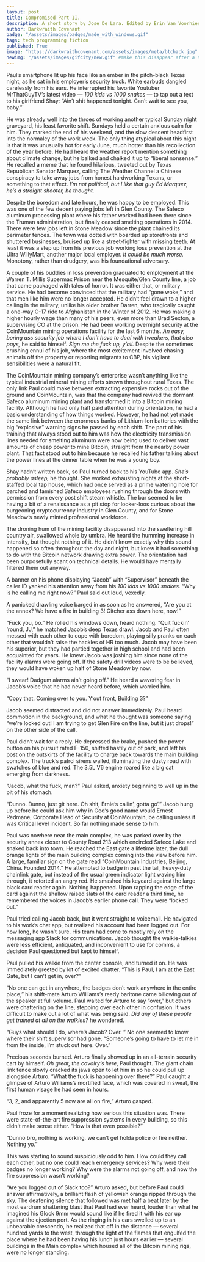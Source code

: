```yaml
---
layout: post
title: Compromised Part II.
description: A short story by Jose De Lara. Edited by Erin Van Voorhies.
author: Darkwraith Covenant
badge: "/assets/images/badges/made_with_windows.gif"
tags: tech programming fiction 
published: True
image: "https://darkwraithcovenant.com/assets/images/meta/btchack.jpg"
newimg: "/assets/images/gifcity/new.gif" #make this disappear after a number of days with conditionals  
---
```

Paul’s smartphone lit up his face like an ember in the pitch-black Texas night, as he sat in his employer’s security truck. White earbuds dangled carelessly from his ears. He interrupted his favorite Youtuber MrThatGuyTV’s latest video — *100 kids vs 1000 snakes* — to tap out a text to his girlfriend Shay: “Ain’t shit happened tonight. Can’t wait to see you, baby.” 

He was already well into the throes of working another typical Sunday night graveyard, his least favorite shift. Sundays held a certain anxious calm for him. They marked the end of his weekend, and the slow descent headfirst into the normalcy of the work week. The only thing atypical about this night is that it was unusually hot for early June, much hotter than his recollection of the year before. He had heard the weather report mention something about climate change, but he balked and chalked it up to “liberal nonsense.” He recalled a meme that he found hilarious, tweeted out by Texas Republican Senator Marquez, calling The Weather Channel a Chinese conspiracy to take away jobs from honest hardworking Texans, or something to that effect. *I’m not political, but I like that guy Ed Marquez, he’s a straight shooter, he thought.*  

<!-- excerpt-end -->

Despite the boredom and late hours, he was happy to be employed. This was one of the few decent paying jobs left in Glen County. The Safeco aluminum processing plant where his father worked had been there since the Truman administration, but finally ceased smelting operations in 2014. There were few jobs left in Stone Meadow since the plant chained its perimeter fences. The town was dotted with boarded up storefronts and shuttered businesses, bruised up like a street-fighter with missing teeth. At least it was a step up from his previous job working loss prevention at the Ultra WillyMart, another major local employer. *It could be much worse.* Monotony, rather than drudgery, was his foundational adversary.

A couple of his buddies in loss prevention graduated to employment at the Warren T. Millis Supermax Prison near the Mesquite/Glen County line, a job that came packaged with tales of horror. It was either that, or military service. He had become convinced that the military had “gone woke,” and that men like him were no longer accepted. He didn’t feel drawn to a higher calling in the military, unlike his older brother Darren, who tragically caught a one-way C-17 ride to Afghanistan in the Winter of 2012. He was making a higher hourly wage than many of his peers, even more than Brad Sexton, a supervising CO at the prison. He had been working overnight security at the CoinMountain mining operations facility for the last 6 months. *An easy, boring ass security job where I don’t have to deal with tweakers, that also pays,* he said to himself. *Sign me the fuck up, y’all.* Despite the sometimes crushing ennui of his job, where the most excitement involved chasing animals off the property or reporting migrants to CBP, his vigilant sensibilities were a natural fit.

The CoinMountain mining company’s enterprise wasn’t anything like the typical industrial mineral mining efforts strewn throughout rural Texas. The only link Paul could make between extracting expensive rocks out of the ground and CoinMountain, was that the company had revived the dormant Safeco aluminum mining plant and transformed it into a Bitcoin mining facility. Although he had only half paid attention during orientation, he had a basic understanding of how things worked. However, he had not yet made the same link between the enormous banks of Lithium-Ion batteries with the big “explosive” warning signs he passed by each shift. The part of his training that always stood out to him was how the electricity transmission lines needed for smelting aluminum were now being used to deliver vast amounts of cheap power to mine Bitcoin, straight from the nearby power plant. That fact stood out to him because he recalled his father talking about the  power lines at the dinner table when he was a young boy.

Shay hadn’t written back, so Paul turned back to his YouTube app. *She’s probably asleep,* he thought. She worked exhausting nights at the short-staffed local tap house, which had once served as a prime watering hole for parched and famished Safeco employees rushing through the doors with permission from every post shift steam whistle. The bar seemed to be having a bit of a renaissance as a pit stop for looker-loos curious about the burgeoning cryptocurrency industry in Glen County, and for Stone Meadow’s newly minted professional workforce.

The droning hum of the mining facility disappeared into the sweltering hill country air, swallowed whole by umbra. He heard the humming increase in intensity, but thought nothing of it. He didn’t know exactly why this sound happened so often throughout the day and night, but knew it had something to do with the Bitcoin network drawing extra power. The orientation had been purposefully scant on technical details. He would have mentally filtered them out anyway. 

A banner on his phone displaying “Jacob” with “Supervisor” beneath the caller ID yanked his attention away from his *100 kids vs 1000 snakes.* “Why is he calling me right now?” Paul said out loud, vexedly.

A panicked drawling voice barged in as soon as he answered, “Are you at the annex? We have a fire in building 3! Gitcher ass down here, now!”  

“Fuck you, bo.” He rolled his windows down, heard nothing. “Quit fuckin’ ‘round, JJ,” he matched Jacob’s deep Texas drawl. Jacob and Paul often messed with each other to cope with boredom, playing silly pranks on each other that wouldn’t raise the hackles of HR too much. Jacob may have been his superior, but they had partied together in high school and had been acquainted for years. He knew Jacob was joshing him since none of the facility alarms were going off. If the safety drill videos were to be believed, they would have woken up half of Stone Meadow by now.

“I swear! Dadgum alarms ain’t going off.” He heard a wavering fear in Jacob’s voice that he had never heard before, which worried him. 

“Copy that. Coming over to you. Y’out front, Building 3?”

Jacob seemed distracted and did not answer immediately. Paul heard commotion in the background, and what he thought was someone saying “we’re locked out! I am trying to get Glen Fire on the line, but it just drops!” on the other side of the call.

Paul didn’t wait for a reply. He depressed the brake, pushed the power button on his pursuit rated F-150, shifted hastily out of park, and left his post on the outskirts of the facility to charge back towards the main building complex. The truck’s patrol sirens wailed, illuminating the dusty road with swatches of blue and red. The 3.5L V6 engine roared like a big cat emerging from darkness. 

“Jacob, what the fuck, man?” Paul asked, anxiety beginning to well up in the pit of his stomach. 

“Dunno. Dunno, just git here. Oh shit, Ernie’s callin’, gotta go’.” Jacob hung up before he could ask him why in God’s good name would Ernest Redmane, Corporate Head of Security at CoinMountain, be calling unless it was Critical level incident. So far nothing made sense to him.

Paul was nowhere near the main complex, he was parked over by the security annex closer to County Road 213 which encircled Safeco Lake and snaked back into town. He reached the East gate a lifetime later, the dull orange lights of the main building complex coming into the view before him.  A large, familiar sign on the gate read “CoinMountain Industries, Beijing, China. Founded 2014.” He attempted to badge in past the tall, heavy-duty chainlink gate, but instead of the usual green indicator light waving him through, it retorted an angry red. He smashed his keycard against the large black card reader again. Nothing happened. Upon rapping the edge of the card against the shallow raised slats of the card reader a third time, he remembered the voices in Jacob’s earlier phone call. They were “locked out.”

Paul tried calling Jacob back, but it went straight to voicemail. He navigated to his work’s chat app, but realized his account had been logged out. For how long, he wasn’t sure. His team had come to mostly rely on the messaging app Slack for communications. Jacob thought the walkie-talkies were less efficient, antiquated, and inconvenient to use for comms, a decision Paul questioned but kept to himself. 

Paul pulled his walkie from the center console, and turned it on. He was immediately greeted by lot of excited chatter. “This is Paul, I am at the East Gate, but I can’t get in, over?”

“No one can get in anywhere, the badges don’t work anywhere in the entire place,” his shift-mate Arturo Williams’s reedy baritone came billowing out of the speaker at full volume. Paul waited for Arturo to say “over,” but others were chattering on the line, stepping over each other in confusion. It was difficult to make out a lot of what was being said. *Did any of these people get trained at all on the walkies?* he wondered.

“Guys what should I do, where’s Jacob? Over. ” No one seemed to know where their shift supervisor had gone. “Someone’s going to have to let me in from the inside, I’m stuck out here. Over.”  

Precious seconds burned. Arturo finally showed up in an all-terrain security cart by himself. *Oh great, the cavalry’s here,* Paul thought. The giant chain link fence slowly cracked its jaws open to let him in so he could pull up alongside Arturo. “What the fuck is happening over there?” Paul caught a glimpse of Arturo Williams’s mortified face, which was covered in sweat, the first human visage he had seen in hours. 

“3, 2, and apparently 5 now are all on fire,” Arturo gasped. 

Paul froze for a moment realizing how serious this situation was. There were state-of-the-art fire suppression systems in every building, so this didn’t make sense either. “How is that even possible?”

“Dunno bro, nothing is working, we can’t get holda police or fire neither. Nothing yo.”   

This was starting to sound suspiciously odd to him. How could they call each other, but no one could reach emergency services? Why were their badges no longer working? Why were the alarms not going off, and now the fire suppression wasn’t working?

“Are you logged out of Slack too?” Arturo asked, but before Paul could answer affirmatively, a brilliant flash of yellowish orange ripped through the sky. The deafening silence that followed was met half a beat later by the most eardrum shattering blast that Paul had ever heard, louder than what he imagined his Glock 9mm would sound like if he fired it with his ear up against the ejection port. As the ringing in his ears swelled up to an unbearable crescendo, he realized that off in the distance — several hundred yards to the west, through the light of the flames that engulfed the place where he had been having his lunch just hours earlier — several buildings in the Main complex which housed all of the Bitcoin mining rigs, were no longer standing. 


